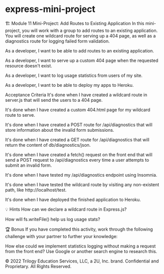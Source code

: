 # express-mini-project
🏗️ Module 11 Mini-Project: Add Routes to Existing Application
In this mini-project, you will work with a group to add routes to an existing application. You will create one wildcard route for serving up a 404 page, as well as a diagnostics route for logging failed form validation.

As a developer, I want to be able to add routes to an existing application.

As a developer, I want to serve up a custom 404 page when the requested resource doesn't exist.

As a developer, I want to log usage statistics from users of my site.

As a developer, I want to be able to deploy my apps to Heroku.

Acceptance Criteria
It's done when I have created a wildcard route in server.js that will send the users to a 404 page.

It's done when I have created a custom 404.html page for my wildcard route to serve.

It's done when I have created a POST route for /api/diagnostics that will store information about the invalid form submissions.

It's done when I have created a GET route for /api/diagnostics that will return the content of db/diagnostics/json.

It's done when I have created a fetch() request on the front end that will send a POST request to /api/diagnostics every time a user attempts to submit an invalid form.

It's done when I have tested my /api/diagnostics endpoint using Insomnia.

It's done when I have tested the wildcard route by visiting any non-existent path, like http://localhost/test.

It's done when I have deployed the finished application to Heroku.

💡 Hints
How can we declare a wildcard route in Express.js?

How will fs.writeFile() help us log usage stats?

🏆 Bonus
If you have completed this activity, work through the following challenge with your partner to further your knowledge:

How else could we implement statistics logging without making a request from the front end?
Use Google or another search engine to research this.

© 2022 Trilogy Education Services, LLC, a 2U, Inc. brand. Confidential and Proprietary. All Rights Reserved.
